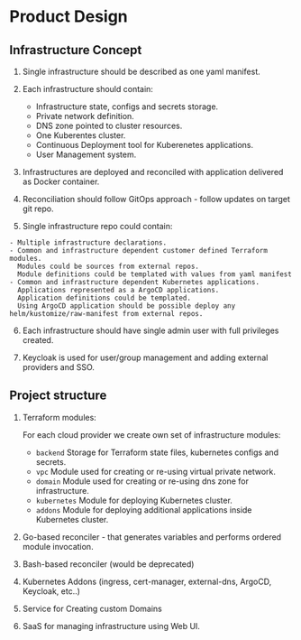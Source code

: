 # Product Design

## Infrastructure Concept

  1. Single infrastructure should be described as one yaml manifest.

  2. Each infrastructure should contain:

      - Infrastructure state, configs and secrets storage.
      - Private network definition.
      - DNS zone pointed to cluster resources.
      - One Kuberentes cluster.
      - Continuous Deployment tool for Kuberenetes applications.
      - User Management system.

  3. Infrastructures are deployed and reconciled with application delivered as Docker container.

  4. Reconciliation should follow GitOps approach - follow updates on target git repo.

  5. Single infrastructure repo could contain:

    - Multiple infrastructure declarations.
    - Common and infrastructure dependent customer defined Terraform modules.
      Modules could be sources from external repos.
      Module definitions could be templated with values from yaml manifest
    - Common and infrastructure dependent Kubernetes applications.
      Applications represented as a ArgoCD applications.
      Application definitions could be templated.
      Using ArgoCD application should be possible deploy any helm/kustomize/raw-manifest from external repos.

  6. Each infrastructure should have single admin user with full privileges created.

  7. Keycloak is used for user/group management and adding external providers and SSO.

## Project structure

  1. Terraform modules:

     For each cloud provider we create own set of infrastructure modules:  
     - `backend` Storage for Terraform state files, kubernetes configs and secrets.  
     - `vpc` Module used for creating or re-using virtual private network.  
     - `domain` Module used for creating or re-using dns zone for infrastructure.  
     - `kubernetes` Module for deploying Kubernetes cluster.  
     - `addons` Module for deploying additional applications inside Kubernetes cluster.  

  2. Go-based reconciler - that generates variables and performs ordered module invocation.
  3. Bash-based reconciler (would be deprecated)
  4. Kubernetes Addons (ingress, cert-manager, external-dns, ArgoCD, Keycloak, etc..)
  5. Service for Creating custom Domains
  6. SaaS for managing infrastructure using Web UI.
